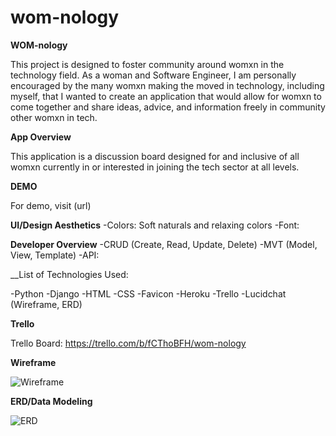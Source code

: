 # wom-nology

__WOM-nology__

This project is designed to foster community around womxn in the technology field. As a woman and Software Engineer, I am personally encouraged by the many womxn making the moved in technology, including myself, that I wanted to create an application that would allow for womxn to come together and share ideas, advice, and information freely in community other womxn in tech. 

__App Overview__

This application is a discussion board designed for and inclusive of all womxn currently in or interested in joining the tech sector at all levels. 

__DEMO__

For demo, visit (url)

__UI/Design Aesthetics__
-Colors: Soft naturals and relaxing colors
-Font:

__Developer Overview__
-CRUD (Create, Read, Update, Delete)
-MVT (Model, View, Template)
-API:

__List of Technologies Used: 

-Python
-Django
-HTML
-CSS
-Favicon
-Heroku
-Trello
-Lucidchat (Wireframe, ERD)

__Trello__

Trello Board: https://trello.com/b/fCThoBFH/wom-nology

__Wireframe__

![Wireframe](https://i.imgur.com/HTN6PUH.png)

__ERD/Data Modeling__

![ERD](https://i.imgur.com/Nm6Cfrr.png)